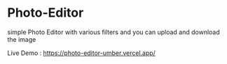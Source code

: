 # Photo-Editor
simple Photo Editor with various filters and you can upload and download the image 

Live Demo : https://photo-editor-umber.vercel.app/

